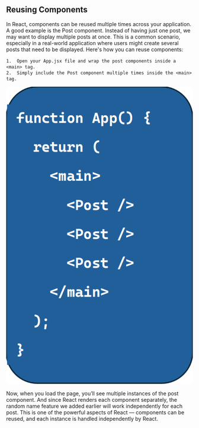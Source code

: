## Reusing Components

In React, components can be reused multiple times across your application. A good example is the Post component. Instead of having just one post, we may want to display multiple posts at once. This is a common scenario, especially in a real-world application where users might create several posts that need to be displayed.
Here's how you can reuse components:
```
1.	Open your App.jsx file and wrap the post components inside a <main> tag.
2.	Simply include the Post component multiple times inside the <main> tag.
```

![alt text](./assets/reusing-components.png)

Now, when you load the page, you’ll see multiple instances of the post component. And since React renders each component separately, the random name feature we added earlier will work independently for each post. This is one of the powerful aspects of React — components can be reused, and each instance is handled independently by React.

